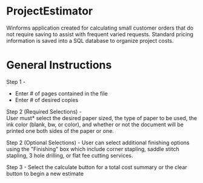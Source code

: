 # ProjectEstimator

Winforms application created for calculating small customer orders that do not require saving to assist with frequent varied requests.
Standard pricing information is saved into a SQL database to organize project costs. 

# General Instructions

Step 1 - 
- Enter # of pages contained in the file 
- Enter # of desired copies

Step 2 (Required Selections) -  
User must* select the desired paper sized, the type of paper to be used, the ink color (blank, bw, or color), 
and whether or not the document will be printed one both sides of the paper or one.

Step 2 (Optional Selections) -
User can select additional finishing options using the "Finishing" box which include corner stapling, saddle stitch stapling, 3 hole drilling, or flat fee cutting services.

Step 3 - 
Select the calculate button for a total cost summary or the clear button to begin a new estimate
